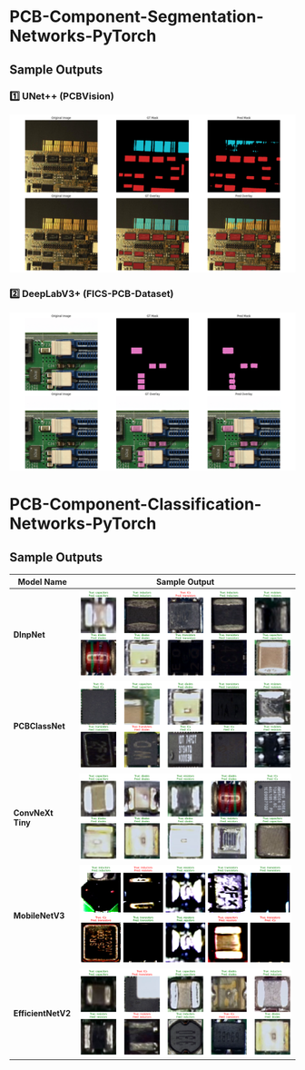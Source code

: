 # PCB-Component-Segmentation-Networks-PyTorch

## Sample Outputs

### 1️⃣ UNet++ (PCBVision)
![Sample 2](PCBSegmentation/PCBVISION-outputs/unetpp/samples/sample_2.png)

### 2️⃣ DeepLabV3+ (FICS-PCB-Dataset)
![Sample 1](PCBSegmentation/FICS-PCB-dataset-outputs/deeplabv3plus_resnet34/samples/sample_1.png)


# PCB-Component-Classification-Networks-PyTorch

## Sample Outputs

| Model Name        | Sample Output                                                         |
| ----------------- | ----------------------------------------------------------------------|
| **DlnpNet**       | ![DlnpNet](PCBClassification/outputs/samples/DlnpNet.png)             |
| **PCBClassNet**   | ![PCBClassNet](PCBClassification/outputs/samples/PCBClassNet.png)     |
| **ConvNeXt Tiny** | ![ConvNeXt Tiny](PCBClassification/outputs/samples/convnext_tiny.png) |
| **MobileNetV3**   | ![MobileNetV3](PCBClassification/outputs/samples/MobileNetv3.png)     |
| **EfficientNetV2**  | ![EfficientNet](PCBClassification/outputs/samples/efficientnet.png)   |

